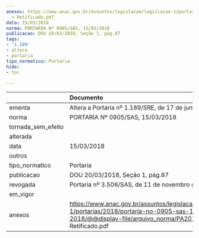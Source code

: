 ```yaml
---
anexos: https://www.anac.gov.br/assuntos/legislacao/legislacao-1/portarias/2018/portaria-no-0905-sas-15-03-2018/@@display-file/arquivo_norma/PA2018-0905
  - Retificado.pdf
data: 15/03/2018
norma: PORTARIA Nº 0905/SAS, 15/03/2018
publicacao: DOU 20/03/2018, Seção 1, pág.87
tags:
- '1.189'
- altera
- portaria
tipo_normatico: Portaria
hide: 
- toc 
 
---
```


|                    | Documento                                                                                                                                                         |
|:-------------------|:------------------------------------------------------------------------------------------------------------------------------------------------------------------|
| ementa             | Altera a Portaria nº 1.189/SRE, de 17 de junho de 2011.                                                                                                           |
| norma              | PORTARIA Nº 0905/SAS, 15/03/2018                                                                                                                                  |
| tornada_sem_efeito |                                                                                                                                                                   |
| alterada           |                                                                                                                                                                   |
| data               | 15/03/2018                                                                                                                                                        |
| outros             |                                                                                                                                                                   |
| tipo_normatico     | Portaria                                                                                                                                                          |
| publicacao         | DOU 20/03/2018, Seção 1, pág.87                                                                                                                                   |
| revogada           | Portaria nº 3.506/SAS, de 11 de novembro de 2019.                                                                                                                 |
| em_vigor           |                                                                                                                                                                   |
| anexos             | https://www.anac.gov.br/assuntos/legislacao/legislacao-1/portarias/2018/portaria-no-0905-sas-15-03-2018/@@display-file/arquivo_norma/PA2018-0905 - Retificado.pdf |